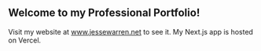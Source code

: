 ## Welcome to my Professional Portfolio!

Visit my website at www.jessewarren.net to see it.
My Next.js app is hosted on Vercel.